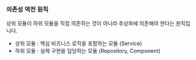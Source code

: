 ### 의존성 역전 원칙

상위 모듈이 하위 모듈을 직접 의존하는 것이 아니라 추상화에 의존해야 한다는 원칙입니다.
- 상위 모듈 : 핵심 비즈니스 로직을 포함하는 모듈 (Service)
- 하위 모듈 : 실제 구현을 담당하는 모듈 (Repository, Component)

<br />

